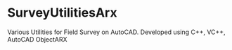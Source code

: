 # SurveyUtilitiesArx
Various Utilities for Field Survey on AutoCAD. Developed using C++, VC++, AutoCAD ObjectARX
